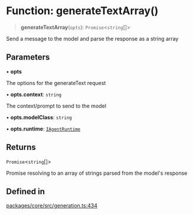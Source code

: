 # Function: generateTextArray()

> **generateTextArray**(`opts`): `Promise`\<`string`[]\>

Send a message to the model and parse the response as a string array

## Parameters

• **opts**

The options for the generateText request

• **opts.context**: `string`

The context/prompt to send to the model

• **opts.modelClass**: `string`

• **opts.runtime**: [`IAgentRuntime`](../interfaces/IAgentRuntime.md)

## Returns

`Promise`\<`string`[]\>

Promise resolving to an array of strings parsed from the model's response

## Defined in

[packages/core/src/generation.ts:434](https://github.com/ai16z/eliza/blob/8b230e97279ce98a641d3338cbfa78f13130c60e/packages/core/src/generation.ts#L434)
